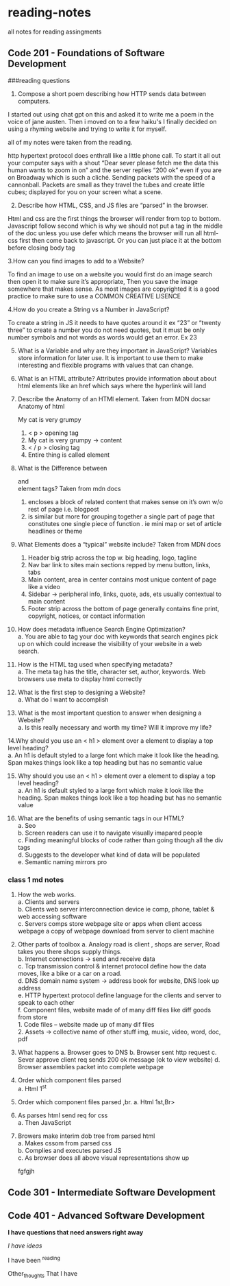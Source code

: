 # reading-notes 
all notes for reading assingments

## Code 201 - Foundations of Software Development

###reading questions
1. Compose a short poem describing how HTTP sends data between computers.

I started out using chat gpt on this and asked it to write me a poem in the voice of jane austen. Then i moved on to a few haiku's I finally decided on using a rhyming website and trying to write it for myself. 

all of my notes were taken from the reading.

http hypertext protocol does enthrall like a little phone call. To start it all out your computer says with a shout “Dear sever please fetch me the data this human wants to zoom in on” and the server replies “200 ok” even if you are on Broadway which is such a cliché. Sending packets with the speed of a cannonball. Packets are small as they travel the tubes and create little cubes; displayed for you on your screen what a scene.

2. Describe how HTML, CSS, and JS files are “parsed” in the browser.

   
Html and css are the first things the browser will render from top to bottom. Javascript follow second which is why we should not put a <script></script> tag in the middle of the doc unless you use defer which means the browser will run all html-css first  then come back to javascript. Or you can just place it at the bottom before closing body tag </body>


3.How can you find images to add to a Website?

To find an image to use on a website you would first do an image search then open it to make sure it’s appropriate, Then you save the image somewhere that makes sense. As most images are copyrighted it is a good practice to make sure to use a COMMON CREATIVE LISENCE

4.How do you create a String vs a Number in JavaScript?

To create a string in JS it needs to have quotes around it ex “23” or “twenty three” to create a number you do not need quotes, but it must be only number symbols and not words as words would get an error. Ex 23

5. What is a Variable and why are they important in JavaScript?
Variables store information for later use. It is important to use them to make interesting and flexible programs with values that can change.

6. What is an HTML attribute?
Attributes provide information about about html elements like an href which says where the hyperlink will land

7. Describe the Anatomy of an HTMl element. Taken from MDN docsar
Anatomy of html <p>My cat is very grumpy</p>
   1. < p > opening tag
   2. My cat is very grumpy -> content
   3. < / p > closing tag
   4. Entire thing is called element

8. What is the Difference between <article> and <section> element tags? Taken from mdn docs
   1. <article> encloses a block of related content that makes sense on it’s own w/o rest of page i.e. blogpost
   2. <section> is similar but more for grouping together a single part of page that constitutes one single piece of function . ie mini map or set of article headlines or theme

9. What Elements does a “typical” website include? Taken from MDN docs
   1. Header big strip across the top w. big heading, logo, tagline
   2. Nav bar link to sites main sections repped by menu button, links, tabs
   3. Main content, area in center contains most unique content of page like a video
   4. Sidebar -> peripheral info, links, quote, ads, ets usually contextual to main content
   5. Footer strip across the bottom of page generally contains fine print, copyright, notices, or contact information
  
10. How does metadata influence Search Engine Optimization? <br>
      a. You are able to tag your doc with keywords that search engines pick up on which could increase the visibility of your website in a web search.

11. How is the <meta> HTML tag used when specifying metadata? <br>
   a. The meta tag has the title, character set, author, keywords. Web browsers use meta to display html correctly

12. What is the first step to designing a Website? <br>
   a. What do I want to accomplish

13. What is the most important question to answer when designing a Website? <br>
   a. Is this really necessary and worth my time? Will it improve my life?

14.Why should you use an < h1 > element over a <span> element to display a top level heading? <br>
   a. An h1 is default styled to a large font which make it look like the heading. Span makes things look like a top heading but has no semantic value

15. Why should you use an < h1 > element over a <span> element to display a top level heading? <br>
   a. An h1 is default styled to a large font which make it look like the heading. Span makes things look like a top heading but has no semantic value

16. What are the benefits of using semantic tags in our HTML? <br>
   a. Seo <br>
   b. Screen readers can use it to navigate visually imapared people <br>
   c. Finding meaningful blocks of code rather than going though all the div tags <br>
   d. Suggests to the developer what kind of data will be populated <br>
   e. Semantic naming mirrors pro

### class 1 md notes
1. How the web works. <br>
   a. Clients and servers <br>
   b. Clients web server interconnection device ie comp, phone, tablet & web accessing software <br>
   c. Servers comps store webpage site or apps when client access webpage a copy of webpage download from server to client machine <br>
2. Other parts of toolbox
   a. Analogy road is client , shops are server, Road takes you there shops supply things. <br>
   b. Internet connections -> send and receive data <br> 
   c. Tcp transmission control & internet protocol define how the data moves, like a bike or a car on a road. <br>
   d. DNS domain name system -> address book for website, DNS look up address <br>
   e. HTTP hypertext protocol define language for the clients and server to speak to each other <br>
   f. Component files, website made of of many diff files like diff goods from store <br>
            1. Code files – website made up of many dif files <br>
            2. Assets -> collective name of other stuff img, music, video, word, doc, pdf <br>
3. What happens
   a. Browser goes to DNS
   b. Browser sent http request
   c. Sever approve client req sends 200 ok message (ok to view website)
   d. Browser assemblies packet into complete webpage

4. Order which component files parsed <br>
   a. Html 1<sup>st</sup>
5. Order which component files parsed ,br.
   a. Html 1st,Br>

6. As parses html send req for css <br>
   a. Then JavaScript <br>

7. Browers make interim dob tree from parsed html <br>
   a. Makes cssom from parsed css <br>
   b. Complies and executes  parsed JS <br>
   c. As browser does all above visual representations show up <br>

   fgfgjh

## Code 301 - Intermediate Software Development

## Code 401 - Advanced Software Development


**I have questions that need answers right away**

_I have ideas_

I have been <sup>reading</sup>

Other<sub>thoughts</sub> 
That I have
